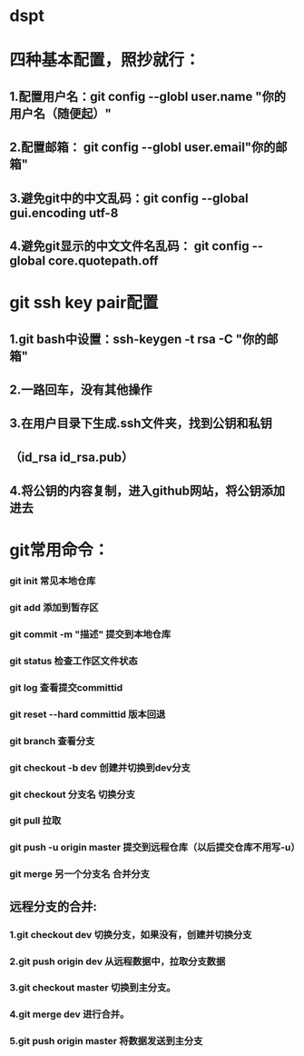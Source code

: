  # dspt
 # 四种基本配置，照抄就行：
 ## 1.配置用户名：git config --globl user.name "你的用户名（随便起）"
 ## 2.配置邮箱： git config --globl user.email"你的邮箱"
 ## 3.避免git中的中文乱码：git config --global gui.encoding utf-8
 ## 4.避免git显示的中文文件名乱码： git config --global core.quotepath.off
 # git ssh key pair配置
 ## 1.git bash中设置：ssh-keygen -t rsa -C "你的邮箱"
 ## 2.一路回车，没有其他操作
 ## 3.在用户目录下生成.ssh文件夹，找到公钥和私钥
 ## （id_rsa id_rsa.pub）
 ## 4.将公钥的内容复制，进入github网站，将公钥添加进去
 #
 #
 # git常用命令：
 ### git init 常见本地仓库
 ### git add 添加到暂存区
 ### git commit -m "描述" 提交到本地仓库
 ### git status 检查工作区文件状态
 ### git log 查看提交committid 
 ### git reset --hard committid 版本回退
 ### git branch 查看分支
 ### git checkout -b dev 创建并切换到dev分支
 ### git checkout 分支名  切换分支
 ### git pull 拉取
 ### git push -u origin master 提交到远程仓库（以后提交仓库不用写-u）
 ### git merge 另一个分支名  合并分支
 
 ## 远程分支的合并:
 ### 1.git checkout dev 切换分支，如果没有，创建并切换分支
 ### 2.git push origin dev 从远程数据中，拉取分支数据
 ### 3.git checkout master 切换到主分支。
 ### 4.git merge dev  进行合并。
 ### 5.git push origin master 将数据发送到主分支